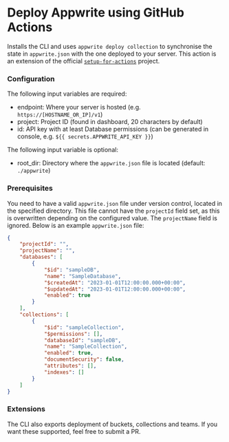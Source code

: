 # Deploy Appwrite using GitHub Actions
Installs the CLI and uses `appwrite deploy collection` to synchronise the state in `appwrite.json` with the one deployed to your server. This action is an extension of the official [`setup-for-actions`](https://github.com/appwrite/setup-for-actions/tree/main) project.

### Configuration
The following input variables are required:
- endpoint: Where your server is hosted (e.g. `https://[HOSTNAME_OR_IP]/v1`)
- project: Project ID (found in dashboard, 20 characters by default)
- id: API key with at least Database permissions (can be generated in console, e.g. `${{ secrets.APPWRITE_API_KEY }}`)

The following input variable is optional:
- root_dir: Directory where the `appwrite.json` file is located (default: `./appwrite`)

### Prerequisites
You need to have a valid `appwrite.json` file under version control, located in the specified directory. This file cannot have the `projectId` field set, as this is overwritten depending on the configured value. The `projectName` field is ignored. Below is an example `appwrite.json` file:

```json
{
    "projectId": "",
    "projectName": "",
    "databases": [
        {
            "$id": "sampleDB",
            "name": "SampleDatabase",
            "$createdAt": "2023-01-01T12:00:00.000+00:00",
            "$updatedAt": "2023-01-01T12:00:00.000+00:00",
            "enabled": true
        }
    ],
    "collections": [
        {
            "$id": "sampleCollection",
            "$permissions": [],
            "databaseId": "sampleDB",
            "name": "SampleCollection",
            "enabled": true,
            "documentSecurity": false,
            "attributes": [],
            "indexes": []
        }
    ]
}
```

### Extensions
The CLI also exports deployment of buckets, collections and teams. If you want these supported, feel free to submit a PR.
